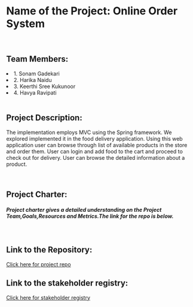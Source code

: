 <h1>Name of the Project: Online Order System</h1>
<br>

<h2>Team Members:</h2>
 <li>1. Sonam Gadekari</li>
 <li>2. Harika Naidu</li>
 <li>3. Keerthi Sree Kukunoor</li>
 <li>4. Havya Ravipati</li>
 <br>

<h2>Project Description:</h2>
<p>The implementation employs MVC using the Spring framework. We explored implemented it in the food delivery application. Using this web application user can browse through list of available products in the store and order them. User can login and add food to the cart and proceed to check out for delivery. User can browse the detailed information about a product.</p>
<br>

<h2>Project Charter:</h2>
<h5> Project charter gives a detailed understanding on the Project Team,Goals,Resources and Metrics.The link for the repo is below.</h5>
<br>

<h2>Link to the Repository:</h2>
<a href="https://github.com/SonamGadkari/onlinefoodorder">Click here for project repo</a>
<br>

<h2>Link to the stakeholder registry:</h2> 
<a href ="https://sonamgadkari.github.io/stakeholderregistry">Click here for stakeholder registry</a>
<br>


